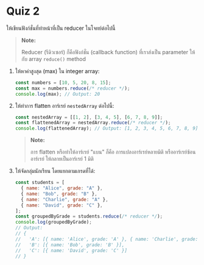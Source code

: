 # Quiz 2

ให้เขียนฟังก์ชั่นที่ทำหน้าที่เป็น reducer ในโจทย์ต่อไปนี้

> **Note:** 
> 
> Reducer (รีดิวเซอร์) ก็คือฟังก์ชั่น (callback function) ที่เราส่งเป็น parameter ให้กับ array `reduce()` method

1. ให้หาค่าสูงสุด (max) ใน integer array:

    ```javascript
    const numbers = [10, 5, 20, 8, 15];
    const max = numbers.reduce(/* reducer */);
    console.log(max); // Output: 20
    ```

2. ให้ทำการ flatten อาร์เรย์ `nestedArray` ต่อไปนี้:

    ```javascript
    const nestedArray = [[1, 2], [3, 4, 5], [6, 7, 8, 9]];
    const flattenedArray = nestedArray.reduce(/* reducer */);
    console.log(flattenedArray); // Output: [1, 2, 3, 4, 5, 6, 7, 8, 9]
    ```

   > **Note:** 
   > 
   > การ flatten หรือทำให้อาร์เรย์ "แบน" ก็คือ การแปลงอาร์เรย์หลายมิติ หรืออาร์เรย์ซ้อนอาร์เรย์ ให้กลายเป็นอาร์เรย์ 1 มิติ

3. ให้จัดกลุ่มนักเรียน โดยแยกตามเกรดที่ได้:

    ```javascript
    const students = [
      { name: "Alice", grade: "A" },
      { name: "Bob", grade: "B" },
      { name: "Charlie", grade: "A" },
      { name: "David", grade: "C" },
    ];
    const groupedByGrade = students.reduce(/* reducer */);
    console.log(groupedByGrade);
    // Output:
    // {
    //   'A': [{ name: 'Alice', grade: 'A' }, { name: 'Charlie', grade: 'A' }],
    //   'B': [{ name: 'Bob', grade: 'B' }],
    //   'C': [{ name: 'David', grade: 'C' }]
    // }
    ```
